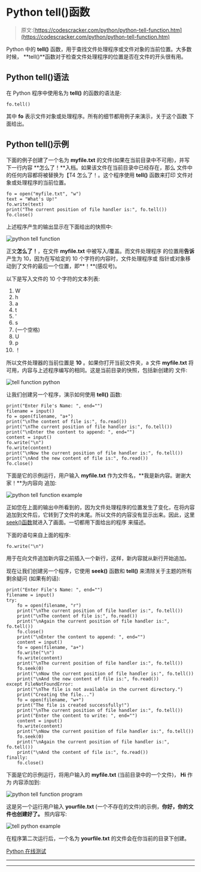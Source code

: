 # Python tell()函数

> 原文:[https://codescracker.com/python/python-tell-function.htm](https://codescracker.com/python/python-tell-function.htm)

Python 中的 **tell()** 函数，用于查找文件处理程序或文件对象的当前位置。大多数时候， **tell()**函数对于检查文件处理程序的位置是否在文件的开头很有用。

## Python tell()语法

在 Python 程序中使用名为 **tell()** 的函数的语法是:

```
fo.tell()
```

其中 **fo** 表示文件对象或处理程序。所有的细节都用例子来演示，关于这个函数 下面给出。

## Python tell()示例

下面的例子创建了一个名为 **myfile.txt** 的文件(如果在当前目录中不可用)，并写下一行内容 **怎么了！**入档。如果该文件在当前目录中已经存在，那么 文件中的任何内容都将被替换为【T4 怎么了！。这个程序使用 **tell()** 函数来打印 文件对象或处理程序的当前位置。

```
fo = open("myfile.txt", "w")
text = "What's Up!"
fo.write(text)
print("The current position of file handler is:", fo.tell())
fo.close()
```

上述程序产生的输出显示在下面给出的快照中:

![python tell function](../Images/8a5b9b471e16a20d3227950e70cd3f58.png)

正文**怎么了！**，在文件 **myfile.txt** 中被写入/覆盖。而文件处理程序 的位置用**告诉**产生为 10，因为在写给定的 10 个字符的内容时，文件处理程序或 指针或对象移动到了文件的最后一个位置，即**！**(感叹号)。

以下是写入文件的 10 个字符的文本列表:

1.  W
2.  h
3.  a
4.  t
5.  '
6.  s
7.  (一个空格)
8.  U
9.  p
10.  ！

所以文件处理器的当前位置是 **10** 。如果你打开当前文件夹，a 文件 **myfile.txt** 将 可用，内容与上述程序编写的相同。这是当前目录的快照，包括新创建的 文件:

![tell function python](../Images/4512875ad6da9262c41483706a5e9f13.png)

让我们创建另一个程序，演示如何使用 **tell()** 函数:

```
print("Enter File's Name: ", end="")
filename = input()
fo = open(filename, "a+")
print("\nThe content of file is:", fo.read())
print("\nThe current position of file handler is:", fo.tell())
print("\nEnter the content to append: ", end="")
content = input()
fo.write("\n")
fo.write(content)
print("\nNow the current position of file handler is:", fo.tell())
print("\nAnd the new content of file is:", fo.read())
fo.close()
```

下面是它的示例运行，用户输入 **myfile.txt** 作为文件名，**我是新内容。谢谢大家！**为内容向 追加:

![python tell function example](../Images/1c26ea213a59e0472e088288579f171c.png)

正如您在上面的输出中所看到的，因为文件处理程序的位置发生了变化，在将内容追加到文件后，它转到了文件的末尾。所以文件的内容没有显示出来。因此，这里 [seek()函数](/python/python-seek-function.htm)就进入了画面。一切都用下面给出的程序 来描述。

下面的语句来自上面的程序:

```
fo.write("\n")
```

用于在向文件追加新内容之前插入一个新行，这样，新内容就从新行开始追加。

现在让我们创建另一个程序，它使用 **seek()** 函数和 **tell()** 来清除关于主题的所有剩余疑问 (如果有的话):

```
print("Enter File's Name: ", end="")
filename = input()
try:
    fo = open(filename, "r")
    print("\nThe current position of file handler is:", fo.tell())
    print("\nThe content of file is:", fo.read())
    print("\nAgain the current position of file handler is:", fo.tell())
    fo.close()
    print("\nEnter the content to append: ", end="")
    content = input()
    fo = open(filename, "a+")
    fo.write("\n")
    fo.write(content)
    print("\nThe current position of file handler is:", fo.tell())
    fo.seek(0)
    print("\nNow the current position of file handler is:", fo.tell())
    print("\nAnd the new content of file is:", fo.read())
except FileNotFoundError:
    print("\nThe file is not available in the current directory.")
    print("Creating the file...")
    fo = open(filename, "w+")
    print("The file is created successfully!")
    print("\nThe current position of file handler is:", fo.tell())
    print("Enter the content to write: ", end="")
    content = input()
    fo.write(content)
    print("\nNow the current position of file handler is:", fo.tell())
    fo.seek(0)
    print("\nAgain the current position of file handler is:", fo.tell())
    print("\nAnd the content of file is:", fo.read())
finally:
    fo.close()
```

下面是它的示例运行，将用户输入的 **myfile.txt** (当前目录中的一个文件)， **Hi** 作为 内容添加到:

![python tell function program](../Images/cc31eab1ed61bfd3a4b0e5a83d4fb0cb.png)

这是另一个运行用户输入 **yourfile.txt** (一个不存在的文件)的示例，**你好，你的文件也创建好了。** 照内容写:

![tell python example](../Images/86373b75029a136397c80f9b762e3626.png)

在程序第二次运行后，一个名为 **yourfile.txt** 的文件会在你当前的目录下创建。

[Python 在线测试](/exam/showtest.php?subid=10)

* * *

* * *
